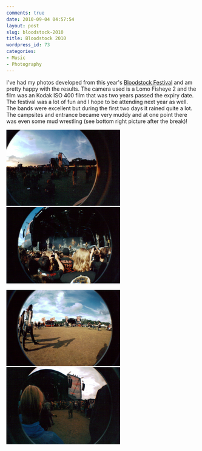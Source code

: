 ```yaml
---
comments: true
date: 2010-09-04 04:57:54
layout: post
slug: bloodstock-2010
title: Bloodstock 2010
wordpress_id: 73
categories:
- Music
- Photography
---
```


I've had my photos developed from this year's [Bloodstock Festival](http://www.bloodstock.uk.com/) and am pretty happy with the results. The camera used is a Lomo Fisheye 2 and the film was an Kodak ISO 400 film that was two years passed the expiry date. The festival was a lot of fun and I hope to be attending next year as well. The bands were excellent but during the first two days it rained quite a lot. The campsites and entrance became very muddy and at one point there was even some mud wrestling (see bottom right picture after the break)!

[![](/images/33-300x200.png)](/images/33.png) [![](/images/29-300x201.png)](/images/29.png)

[![](/images/28-300x200.png)](/images/28.png) [![](/images/24-300x203.png)](/images/24.png)
